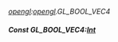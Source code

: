 _[opengl](../../modules/opengl/opengl-module.md):[opengl](../../modules/opengl/opengl-module.md).GL\_BOOL\_VEC4_
##### Const GL\_BOOL\_VEC4:[Int](../../modules/wonkey/wonkey-types-int.md)
